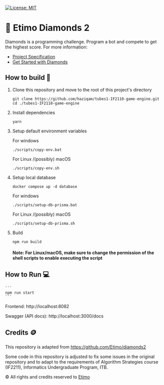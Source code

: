 [![License: MIT](https://img.shields.io/badge/License-MIT-yellow.svg)](https://opensource.org/licenses/MIT)

# 💎 Etimo Diamonds 2

Diamonds is a programming challenge. Program a bot and compete to get the highest score. For more information:

- [Project Specification](https://docs.google.com/document/d/13cbmMVXviyu8eKQ6heqgDzt4JNNMeAZO/edit)
- [Get Started with Diamonds](https://docs.google.com/document/d/1L92Axb89yIkom0b24D350Z1QAr8rujvHof7-kXRAp7c/edit)

## How to build 🔨

1. Clone this repository and move to the root of this project's directory

   ```
   git clone https://github.com/haziqam/tubes1-IF2110-game-engine.git
   cd ./tubes1-IF2110-game-engine
   ```

2. Install dependencies

   ```
   yarn
   ```

3. Setup default environment variables

   For windows

   ```
   ./scripts/copy-env.bat
   ```

   For Linux /(possibly) macOS

   ```
   ./scripts/copy-env.sh
   ```

4. Setup local database

   ```
   docker compose up -d database
   ```

   For windows

   ```
   ./scripts/setup-db-prisma.bat
   ```

   For Linux /(possibly) macOS

   ```
   ./scripts/setup-db-prisma.sh
   ```

5. Build

   ```
   npm run build
   ```

   #### Note: For Linux/macOS, make sure to change the permission of the shell scripts to enable executing the script

## How to Run 💻

    ```
    npm run start
    ```

Frontend: http://localhost:8082

Swagger (API docs): http://localhost:3000/docs

## Credits 🪙

This repository is adapted from https://github.com/Etimo/diamonds2

Some code in this repository is adjusted to fix some issues in the original repository and to adapt to the requirements of Algorithm Strategies course (IF2211), Informatics Undergraduate Program, ITB.

©️ All rights and credits reserved to [Etimo](https://github.com/Etimo)
